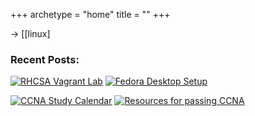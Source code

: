 +++
archetype = "home"
title = ""
+++

-> [[linux]
### Recent Posts:

[![RHCSA Vagrant Lab](/images/vagrantmultivmdeployment.jpg?classes=inline&height=225px&lightbox=false)](linux/rhcsavagrantlabsetup/)
[![Fedora Desktop Setup](/images/fedoradesktop.png?classes=inline&height=225px&lightbox=false)](linux/fedora_setup/)

[![CCNA Study Calendar](/images/spacedrepcalendar.png?classes=inline&height=225px&lightbox=false)](networking/ccna_spaced_repetition/)
[![Resources for passing CCNA](/images/resourcesforccna.png?classes=inline&height=225px&lightbox=false)](networking/resources_for_passing_ccna/)

